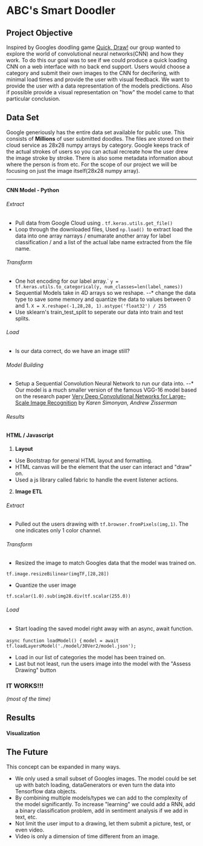 ABC's Smart Doodler
======
Project Objective
------
Inspired by Googles doodling game [Quick, Draw!](https://quickdraw.withgoogle.com/#) our group wanted to explore the world of convolutional neural networks(CNN) and how they work. To do this our goal was to see if we could produce a quick loading CNN on a web interface with no back end support. Users would choose a category and submit their own images to the CNN for decifering, with minimal load times and provide the user with visual feedback.  We want to provide the user with a data representation of the models predictions.  Also if possible provide a visual representation on "how" the model came to that particular conclusion.
  
Data Set
------
Google generiously has the entire data set available for public use. This consists of **Millions** of user submitted doodles.  The files are stored on their cloud service as 28x28 numpy arrays by category.  Google keeps track of the actual strokes of users so you can actual recreate how the user drew the image stroke by stroke.  There is also some metadata information about where the person is from etc.  For the scope of our project we will be focusing on just the image itself(28x28 numpy array).
  
------

#### CNN Model - Python

###### Extract
- Pull data from Google Cloud using .
```tf.keras.utils.get_file()```
- Loop through the downloaded files, Used ```np.load() ```to extract load the data into one array narrays / enumarate another array for label classification / and a list of the actual labe name extracted from the file name.


###### Transform
- One hot encoding for our label array.`
```y = tf.keras.utils.to_categorical(y, num_classes=len(label_names))```
- Sequential Models take in 4D arrays so we reshape.
--* change the data type to save some memory and quantize the data to values between 0 and 1.
```X = X.reshape(-1,28,28, 1).astype('float32') / 255```
- Use sklearn's train_test_split to seperate our data into train and test splits.


###### Load
- Is our data correct, do we have an image still?



###### Model Building
- Setup a Sequential Convolution Neural Network to run our data into.
--* Our model is a much smaller version of the famous VGG-16 model based on the research paper [Very Deep Convolutional Networks for Large-Scale Image Recognition](https://arxiv.org/abs/1409.1556) by *Karen Simonyan, Andrew Zisserman*

###### Results



#### HTML / Javascript
1. **Layout** 
- Use Bootstrap for general HTML layout and formatting.
- HTML canvas will be the element that the user can interact and "draw" on.
- Used a js library called fabric to handle the event listener actions.
2. **Image ETL**
###### Extract
- Pulled out the users drawing with ```tf.browser.fromPixels(img,1)```. The one indicates only 1 color channel.
###### Transform
- Resized the image to match Googles data that the model was trained on.

```tf.image.resizeBilinear(imgTF,[28,28])```

- Quantize the user image

```tf.scalar(1.0).sub(img28.div(tf.scalar(255.0))```


###### Load
- Start loading the saved model right away with an async, await function.

```async function loadModel() {```
    ```model = await tf.loadLayersModel('./model/30Ver2/model.json');```
- Load in our list of categories the model has been trained on.
- Last but not least, run the users image into the model with the "Assess Drawing" button


### IT WORKS!!! ###
*(most of the time)*


Results
------
#### Visualization


The Future
------
This concept can be expanded in many ways.
- We only used a small subset of Googles images.  The model could be set up with batch loading, dataGenerators or even turn the data into Tensorflow data objects.
- By combining multiple models/types we can add to the complexity of the model significantly. To increase "learning" we could add a RNN, add a binary classification problem, add in sentiment analysis if we add in text, etc.
- Not limit the user imput to a drawing, let them submit a picture, test, or even video.
- Video is only a dimension of time different from an image.




  
  
